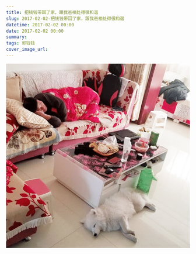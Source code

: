 ```yaml
---
title: 把钱钱带回了家，跟我爸相处得很和谐
slug: 2017-02-02-把钱钱带回了家，跟我爸相处得很和谐
datetime: 2017-02-02 00:00
date: 2017-02-02 00:00
summary: 
tags: 郭钱钱
cover_image_url: 
---
```

![29965-4n0kisjxojb.png](../assets/2019/09/1935024256.png)